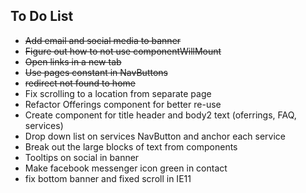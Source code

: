## To Do List

* ~~Add email and social media to banner~~
* ~~Figure out how to not use componentWillMount~~
* ~~Open links in a new tab~~
* ~~Use pages constant in NavButtons~~
* ~~redirect not found to home~~
* Fix scrolling to a location from separate page
* Refactor Offerings component for better re-use
* Create component for title header and body2 text (oferrings, FAQ, services)
* Drop down list on services NavButton and anchor each service
* Break out the large blocks of text from components
* Tooltips on social in banner
* Make facebook messenger icon green in contact
* fix bottom banner and fixed scroll in IE11